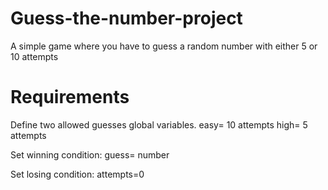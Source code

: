 # Guess-the-number-project
A simple game where you have to guess a random number with either 5 or 10 attempts




# Requirements 
Define two allowed guesses global variables.
easy= 10 attempts
high= 5 attempts

Set winning condition:
guess= number

Set losing condition:
attempts=0

